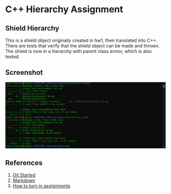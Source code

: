 # C++ Hierarchy Assignment

## Shield Hierarchy
This is a shield object originally created in hw1, then translated into C++. There are tests that verify that the shield object can be made and thrown.
The shield is now in a hierarchy with parent class armor, which is also tested.

## Screenshot
![Alt text](./TestsPassedhw5.png?raw=true "Tests Passed")

## References

1. [Git Started](https://docs.google.com/document/d/1M0YeBfFPy5YPpfX7312R9-IldjagimvEma_YhgeLPcw/edit#heading=h.ssqvh5gmotj4)
2. [Markdown](https://github.com/adam-p/markdown-here/wiki/Markdown-Cheatsheet)
3. [How to turn in assignments](https://docs.google.com/document/d/1tRbrd6zpvXDmZ009OPTY-vZMYXF_LTwlFL9yHxoo1g8/edit)